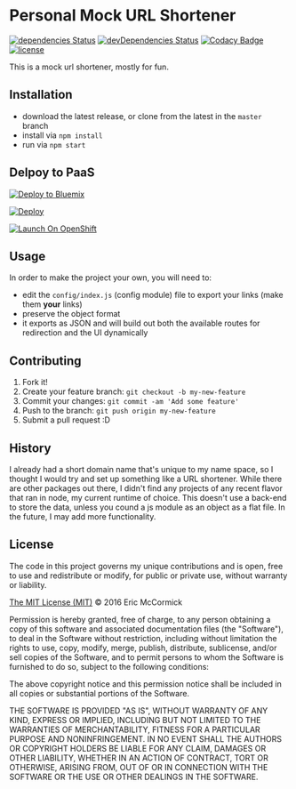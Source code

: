 # Personal Mock URL Shortener

[![dependencies Status](https://david-dm.org/edm00se/personal-mock-url-shortener/status.svg)](https://david-dm.org/edm00se/personal-mock-url-shortener) [![devDependencies Status](https://david-dm.org/edm00se/personal-mock-url-shortener/dev-status.svg)](https://david-dm.org/edm00se/personal-mock-url-shortener?type=dev) [![Codacy Badge](https://api.codacy.com/project/badge/Grade/36882bd091f9474a990c23be27a278e0)](https://www.codacy.com/app/edm00se/personal-mock-url-shortener?utm_source=github.com&amp;utm_medium=referral&amp;utm_content=edm00se/personal-mock-url-shortener&amp;utm_campaign=Badge_Grade) [![license](https://img.shields.io/github/license/mashape/apistatus.svg?maxAge=2592000)](https://github.com/edm00se/personal-mock-url-shortener/blob/master/README.md#license)

This is a mock url shortener, mostly for fun.

## Installation

* download the latest release, or clone from the latest in the `master` branch
* install via `npm install`
* run via `npm start`

## Delpoy to PaaS

[![Deploy to Bluemix](https://bluemix.net/deploy/button.png)](https://bluemix.net/deploy?repository=https://github.com/edm00se/personal-mock-url-shortener)

[![Deploy](https://www.herokucdn.com/deploy/button.svg)](https://heroku.com/deploy)

[![Launch On OpenShift](https://launch-shifter.rhcloud.com/launch/LAUNCH%20ON.svg)](https://openshift.redhat.com/app/console/application_type/custom?&cartridges%5B%5D=https://raw.githubusercontent.com/icflorescu/openshift-cartridge-nodejs/master/metadata/manifest.yml&initial_git_url=https://github.com/edm00se/personal-mock-url-shortener.git&name=mock-url-shorten-api)

## Usage

In order to make the project your own, you will need to:

* edit the `config/index.js` (config module) file to export your links (make them **your** links)
* preserve the object format
* it exports as JSON and will build out both the available routes for redirection and the UI dynamically

## Contributing

1. Fork it!
2. Create your feature branch: `git checkout -b my-new-feature`
3. Commit your changes: `git commit -am 'Add some feature'`
4. Push to the branch: `git push origin my-new-feature`
5. Submit a pull request :D

## History

I already had a short domain name that's unique to my name space, so I thought I would try and set up something like a URL shortener. While there are other packages out there, I didn't find any projects of any recent flavor that ran in node, my current runtime of choice. This doesn't use a back-end to store the data, unless you cound a js module as an object as a flat file. In the future, I may add more functionality.

## License

The code in this project governs my unique contributions and is open, free to use and redistribute or modify, for public or private use, without warranty or liability.

[The MIT License (MIT)](http://choosealicense.com/licenses/mit/) © 2016 Eric McCormick

Permission is hereby granted, free of charge, to any person obtaining a copy of this software and associated documentation files (the "Software"), to deal in the Software without restriction, including without limitation the rights to use, copy, modify, merge, publish, distribute, sublicense, and/or sell copies of the Software, and to permit persons to whom the Software is furnished to do so, subject to the following conditions:

The above copyright notice and this permission notice shall be included in all copies or substantial portions of the Software.

THE SOFTWARE IS PROVIDED "AS IS", WITHOUT WARRANTY OF ANY KIND, EXPRESS OR IMPLIED, INCLUDING BUT NOT LIMITED TO THE WARRANTIES OF MERCHANTABILITY, FITNESS FOR A PARTICULAR PURPOSE AND NONINFRINGEMENT. IN NO EVENT SHALL THE AUTHORS OR COPYRIGHT HOLDERS BE LIABLE FOR ANY CLAIM, DAMAGES OR OTHER LIABILITY, WHETHER IN AN ACTION OF CONTRACT, TORT OR OTHERWISE, ARISING FROM, OUT OF OR IN CONNECTION WITH THE SOFTWARE OR THE USE OR OTHER DEALINGS IN THE SOFTWARE.
